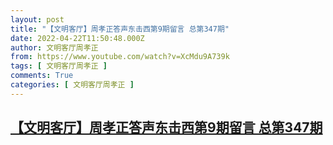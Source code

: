 ```yaml
---
layout: post
title: "【文明客厅】周孝正答声东击西第9期留言 总第347期"
date: 2022-04-22T11:50:48.000Z
author: 文明客厅周孝正
from: https://www.youtube.com/watch?v=XcMdu9A739k
tags: [ 文明客厅周孝正 ]
comments: True
categories: [ 文明客厅周孝正 ]
---
```

<!--1650628248000-->
[【文明客厅】周孝正答声东击西第9期留言 总第347期](https://www.youtube.com/watch?v=XcMdu9A739k)
------

<div>

</div>
